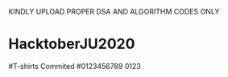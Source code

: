 KINDLY UPLOAD PROPER DSA AND ALGORITHM CODES ONLY

# HacktoberJU2020
#T-shirts Commited
#0123456789
0123
